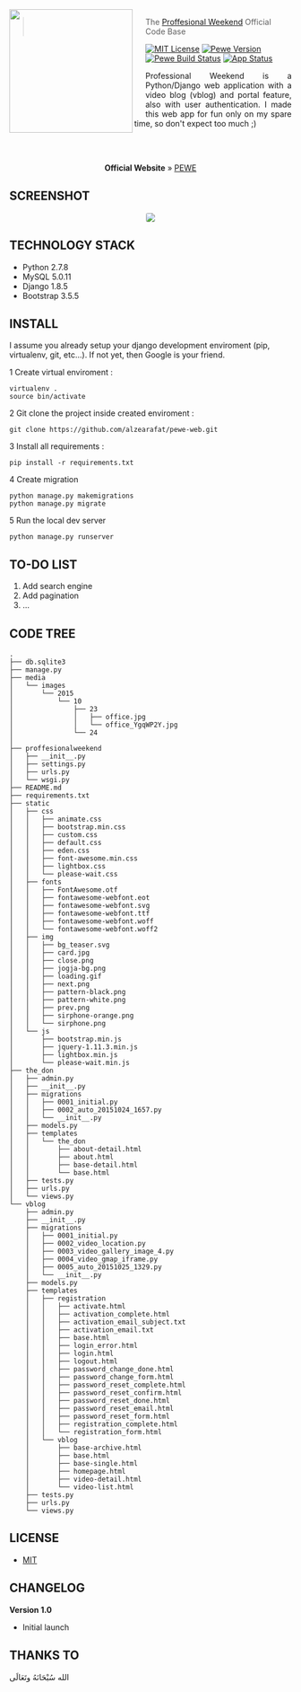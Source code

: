 <img src="http://i65.tinypic.com/30d87xi.jpg" align="left" width="220px" height="220px"/>
<img align="left" width="0" height="192px" hspace="10"/>

> The <a href="http://pewedemo.zealab.com/">Proffesional Weekend</a> Official Code Base

[![MIT License](https://img.shields.io/badge/license-MIT-007EC7.svg?style=flat-square)](/LICENSE.md) [![Pewe Version](https://img.shields.io/pypi/pyversions/Django.svg)](http://pewedemo.zealab.com/) [![Pewe Build Status](https://img.shields.io/badge/pewe--v1.0-90%25-orange.svg)](https://travis-ci.org/oh-my-fish/oh-my-fish) [![App Status](https://img.shields.io/pypi/status/Django.svg)](http://pewedemo.zealab.com/)

<div align="justify">
	Professional Weekend is a Python/Django web application with a video blog (vblog) and portal feature, also with user authentication. I made this web app for fun only on my spare time, so don't expect too much ;)
</div>

<br><br>

<p align="center">
  <b>Official Website</b> &raquo;
  <a href="http://pewedemo.zealab.com/">PEWE</a>
</p>

SCREENSHOT
---------------
<div align="center">
	<img src="http://i68.tinypic.com/2hdazoh.jpg" align="center" style="border-radius: 3px;" />
</div>

TECHNOLOGY STACK
---------------

- Python 2.7.8
- MySQL 5.0.11
- Django 1.8.5
- Bootstrap 3.5.5

INSTALL
---------------

I assume you already setup your django development enviroment (pip, virtualenv, git, etc...). If not yet, then Google is your friend.

1 Create virtual enviroment :
```
virtualenv .
source bin/activate
```

2 Git clone the project inside created enviroment :
```
git clone https://github.com/alzearafat/pewe-web.git
```

3 Install all requirements :
```
pip install -r requirements.txt
```

4 Create migration
```
python manage.py makemigrations
python manage.py migrate
```

5 Run the local dev server
```
python manage.py runserver
```

TO-DO LIST
---------------

1. Add search engine
2. Add pagination
3. ...

CODE TREE
---------------

```
.
├── db.sqlite3
├── manage.py
├── media
│   └── images
│       └── 2015
│           └── 10
│               ├── 23
│               │   ├── office.jpg
│               │   └── office_YgqWP2Y.jpg
│               └── 24
│
├── proffesionalweekend
│   ├── __init__.py
│   ├── settings.py
│   ├── urls.py
│   └── wsgi.py
├── README.md
├── requirements.txt
├── static
│   ├── css
│   │   ├── animate.css
│   │   ├── bootstrap.min.css
│   │   ├── custom.css
│   │   ├── default.css
│   │   ├── eden.css
│   │   ├── font-awesome.min.css
│   │   ├── lightbox.css
│   │   └── please-wait.css
│   ├── fonts
│   │   ├── FontAwesome.otf
│   │   ├── fontawesome-webfont.eot
│   │   ├── fontawesome-webfont.svg
│   │   ├── fontawesome-webfont.ttf
│   │   ├── fontawesome-webfont.woff
│   │   └── fontawesome-webfont.woff2
│   ├── img
│   │   ├── bg_teaser.svg
│   │   ├── card.jpg
│   │   ├── close.png
│   │   ├── jogja-bg.png
│   │   ├── loading.gif
│   │   ├── next.png
│   │   ├── pattern-black.png
│   │   ├── pattern-white.png
│   │   ├── prev.png
│   │   ├── sirphone-orange.png
│   │   └── sirphone.png
│   └── js
│       ├── bootstrap.min.js
│       ├── jquery-1.11.3.min.js
│       ├── lightbox.min.js
│       └── please-wait.min.js
├── the_don
│   ├── admin.py
│   ├── __init__.py
│   ├── migrations
│   │   ├── 0001_initial.py
│   │   ├── 0002_auto_20151024_1657.py
│   │   └── __init__.py
│   ├── models.py
│   ├── templates
│   │   └── the_don
│   │       ├── about-detail.html
│   │       ├── about.html
│   │       ├── base-detail.html
│   │       └── base.html
│   ├── tests.py
│   ├── urls.py
│   └── views.py
└── vblog
    ├── admin.py
    ├── __init__.py
    ├── migrations
    │   ├── 0001_initial.py
    │   ├── 0002_video_location.py
    │   ├── 0003_video_gallery_image_4.py
    │   ├── 0004_video_gmap_iframe.py
    │   ├── 0005_auto_20151025_1329.py
    │   └── __init__.py
    ├── models.py
    ├── templates
    │   ├── registration
    │   │   ├── activate.html
    │   │   ├── activation_complete.html
    │   │   ├── activation_email_subject.txt
    │   │   ├── activation_email.txt
    │   │   ├── base.html
    │   │   ├── login_error.html
    │   │   ├── login.html
    │   │   ├── logout.html
    │   │   ├── password_change_done.html
    │   │   ├── password_change_form.html
    │   │   ├── password_reset_complete.html
    │   │   ├── password_reset_confirm.html
    │   │   ├── password_reset_done.html
    │   │   ├── password_reset_email.html
    │   │   ├── password_reset_form.html
    │   │   ├── registration_complete.html
    │   │   └── registration_form.html
    │   └── vblog
    │       ├── base-archive.html
    │       ├── base.html
    │       ├── base-single.html
    │       ├── homepage.html
    │       ├── video-detail.html
    │       └── video-list.html
    ├── tests.py
    ├── urls.py
    └── views.py
```

LICENSE
---------------

- <a href="https://opensource.org/licenses/MIT">MIT</a>

CHANGELOG
---------------

**Version 1.0**
- Initial launch

THANKS TO
---------------

الله سُبْحَانَهُ وتَعَالَى